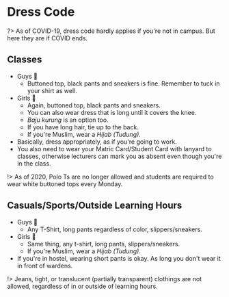 # Dress Code

?> As of COVID-19, dress code hardly applies if you're not in campus. But here they are if COVID ends.

## Classes

- Guys 👦
  - Buttoned top, black pants and sneakers is fine. Remember to tuck in your shirt as well.
- Girls 👧
  - Again, buttoned top, black pants and sneakers.
  - You can also wear dress that is long until it covers the knee.
  - _Baju kurung_ is an option too.
  - If you have long hair, tie up to the back.
  - If you're Muslim, wear a _Hijab (Tudung)_.
- Basically, dress appropriately, as if you're going to work.
- You also need to wear your Matric Card/Student Card with lanyard to classes, otherwise lecturers can mark you as absent even though you're in the class.

!> As of 2020, Polo Ts are no longer allowed and students are required to wear white buttoned tops every Monday.

## Casuals/Sports/Outside Learning Hours

- Guys 👦
  - Any T-Shirt, long pants regardless of color, slippers/sneakers.
- Girls 👧
  - Same thing, any t-shirt, long pants, slippers/sneakers.
  - If you're Muslim, wear a _Hijab (Tudung)_.
- If you're in hostel, wearing short pants is okay. As long you don't wear it in front of wardens.

!> Jeans, tight, or translucent (partially transparent) clothings are not allowed, regardless of in or outside of learning hours.
